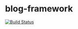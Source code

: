 # blog-framework

[![Build Status](https://travis-ci.org/kiranml1/blog-framework.svg?branch=master)](https://travis-ci.org/kiranml1/blog-framework)
